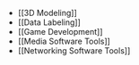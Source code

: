 - [[3D Modeling]]
- [[Data Labeling]]
- [[Game Development]]
- [[Media Software Tools]]
- [[Networking Software Tools]]

